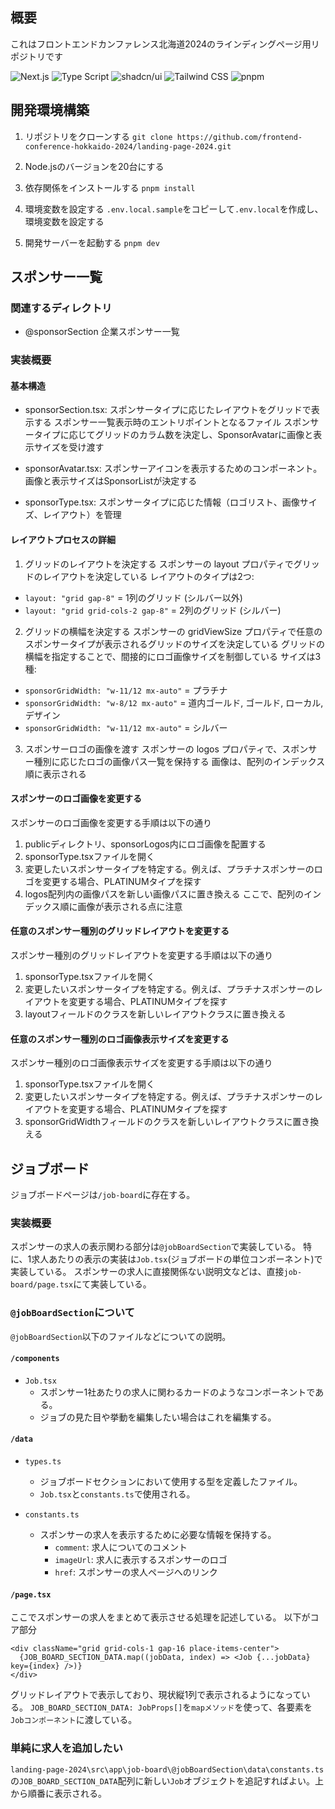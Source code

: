 ## 概要
これはフロントエンドカンファレンス北海道2024のラインディングページ用リポジトリです

![Next.js](https://img.shields.io/badge/-Next.js-000000.svg?logo=next.js&style=plastic)
![Type Script](https://img.shields.io/badge/-Type_Script-000000.svg?logo=typescript&style=plastic)
![shadcn/ui](https://img.shields.io/badge/-shadcn/ui-000000.svg?logo=shadcnui&style=plastic)
![Tailwind CSS](https://img.shields.io/badge/-Tailwind_CSS-000000.svg?logo=tailwindcss&style=plastic)
![pnpm](https://img.shields.io/badge/-pnpm-000000.svg?logo=pnpm&style=plastic)

## 開発環境構築
1. リポジトリをクローンする
`git clone https://github.com/frontend-conference-hokkaido-2024/landing-page-2024.git`

2. Node.jsのバージョンを20台にする

3. 依存関係をインストールする
`pnpm install`

4. 環境変数を設定する
`.env.local.sample`をコピーして`.env.local`を作成し、環境変数を設定する

5. 開発サーバーを起動する
`pnpm dev`


## スポンサー一覧
### 関連するディレクトリ
- @sponsorSection 企業スポンサー一覧

### 実装概要
#### 基本構造
- sponsorSection.tsx: 
スポンサータイプに応じたレイアウトをグリッドで表示する
スポンサー一覧表示時のエントリポイントとなるファイル
スポンサータイプに応じてグリッドのカラム数を決定し、SponsorAvatarに画像と表示サイズを受け渡す

- sponsorAvatar.tsx: 
スポンサーアイコンを表示するためのコンポーネント。画像と表示サイズはSponsorListが決定する

- sponsorType.tsx: 
スポンサータイプに応じた情報（ロゴリスト、画像サイズ、レイアウト）を管理

#### レイアウトプロセスの詳細
1. グリッドのレイアウトを決定する
スポンサーの layout プロパティでグリッドのレイアウトを決定している
レイアウトのタイプは2つ:
- `layout: "grid gap-8"` = 1列のグリッド (シルバー以外)
- `layout: "grid grid-cols-2 gap-8"` = 2列のグリッド (シルバー)

2. グリッドの横幅を決定する
スポンサーの gridViewSize プロパティで任意のスポンサータイプが表示されるグリッドのサイズを決定している
グリッドの横幅を指定することで、間接的にロゴ画像サイズを制御している
サイズは3種:
- `sponsorGridWidth: "w-11/12 mx-auto"` = プラチナ
- `sponsorGridWidth: "w-8/12 mx-auto"` = 道内ゴールド, ゴールド, ローカル, デザイン
- `sponsorGridWidth: "w-11/12 mx-auto"` = シルバー

3. スポンサーロゴの画像を渡す
スポンサーの logos プロパティで、スポンサー種別に応じたロゴの画像パス一覧を保持する
画像は、配列のインデックス順に表示される


#### スポンサーのロゴ画像を変更する
スポンサーのロゴ画像を変更する手順は以下の通り
1. publicディレクトリ、sponsorLogos内にロゴ画像を配置する
2. sponsorType.tsxファイルを開く
3. 変更したいスポンサータイプを特定する。例えば、プラチナスポンサーのロゴを変更する場合、PLATINUMタイプを探す
4. logos配列内の画像パスを新しい画像パスに置き換える
ここで、配列のインデックス順に画像が表示される点に注意

#### 任意のスポンサー種別のグリッドレイアウトを変更する
スポンサー種別のグリッドレイアウトを変更する手順は以下の通り
1. sponsorType.tsxファイルを開く
2. 変更したいスポンサータイプを特定する。例えば、プラチナスポンサーのレイアウトを変更する場合、PLATINUMタイプを探す
3. layoutフィールドのクラスを新しいレイアウトクラスに置き換える

#### 任意のスポンサー種別のロゴ画像表示サイズを変更する
スポンサー種別のロゴ画像表示サイズを変更する手順は以下の通り
1. sponsorType.tsxファイルを開く
2. 変更したいスポンサータイプを特定する。例えば、プラチナスポンサーのレイアウトを変更する場合、PLATINUMタイプを探す
3. sponsorGridWidthフィールドのクラスを新しいレイアウトクラスに置き換える

## ジョブボード
ジョブボードページは`/job-board`に存在する。

### 実装概要
スポンサーの求人の表示関わる部分は`@jobBoardSection`で実装している。
特に、1求人あたりの表示の実装は`Job.tsx`(ジョブボードの単位コンポーネント)で実装している。
スポンサーの求人に直接関係ない説明文などは、直接`job-board/page.tsx`にて実装している。

### `@jobBoardSection`について
`@jobBoardSection`以下のファイルなどについての説明。
#### `/components`
- `Job.tsx`
  - スポンサー1社あたりの求人に関わるカードのようなコンポーネントである。
  - ジョブの見た目や挙動を編集したい場合はこれを編集する。

#### `/data`
- `types.ts`
  - ジョブボードセクションにおいて使用する型を定義したファイル。
  - `Job.tsx`と`constants.ts`で使用される。

- `constants.ts`
  - スポンサーの求人を表示するために必要な情報を保持する。
    - `comment`: 求人についてのコメント
    - `imageUrl`: 求人に表示するスポンサーのロゴ
    - `href`: スポンサーの求人ページへのリンク

#### `/page.tsx`
ここでスポンサーの求人をまとめて表示させる処理を記述している。
以下がコア部分
```tsx
<div className="grid grid-cols-1 gap-16 place-items-center">
  {JOB_BOARD_SECTION_DATA.map((jobData, index) => <Job {...jobData} key={index} />)}
</div>
```
グリッドレイアウトで表示しており、現状縦1列で表示されるようになっている。
`JOB_BOARD_SECTION_DATA: JobProps[]`を`mapメソッド`を使って、各要素を`Jobコンポーネント`に渡している。

### 単純に求人を追加したい
`landing-page-2024\src\app\job-board\@jobBoardSection\data\constants.ts`の`JOB_BOARD_SECTION_DATA`配列に新しい`Job`オブジェクトを追記すればよい。上から順番に表示される。